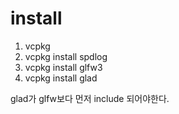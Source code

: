 # install
1. vcpkg 
2. vcpkg install spdlog
3. vcpkg install glfw3
4. vcpkg install glad

 glad가 glfw보다 먼저 include 되어야한다.